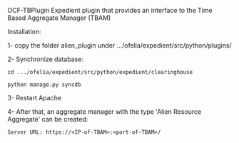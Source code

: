 OCF-TBPlugin
Expedient plugin that provides an interface to the Time Based Aggregate Manager (TBAM)

Installation:

1- copy the folder alien_plugin under .../ofelia/expedient/src/python/plugins/

2- Synchronize database:

    cd .../ofelia/expedient/src/python/expedient/clearinghouse

    python manage.py syncdb

3- Restart Apache

4- After that, an aggregate manager with the type 'Alien Resource Aggregate' can be created:
    
    Server URL: https://<IP-of-TBAM>:<port-of-TBAM>/

